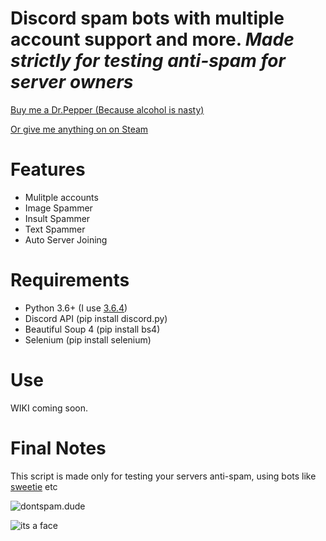 # Discord spam bots with multiple account support and more. *Made strictly for testing anti-spam for server owners*



[Buy me a Dr.Pepper (Because alcohol is nasty)](https://www.paypal.me/Merubokkusu)

[Or give me anything on on Steam](https://steamcommunity.com/tradeoffer/new/?partner=94720138&token=GY23F7tU)


# Features 
- Mulitple accounts
- Image Spammer
- Insult Spammer
- Text Spammer
- Auto Server Joining

# Requirements 
- Python 3.6+ (I use [3.6.4](https://www.python.org/downloads/release/python-364/))
- Discord API (pip install discord.py)
- Beautiful Soup 4 (pip install bs4)
- Selenium (pip install selenium)

# Use

WIKI coming soon.

# Final Notes
This script is made only for testing your servers anti-spam, using bots like [sweetie](https://github.com/blackhole12/sweetiebot) etc

![dontspam.dude](https://a.safe.moe/XgTxAZJ.png)

![its a face](http://i.imgur.com/bTMYozm.png)

